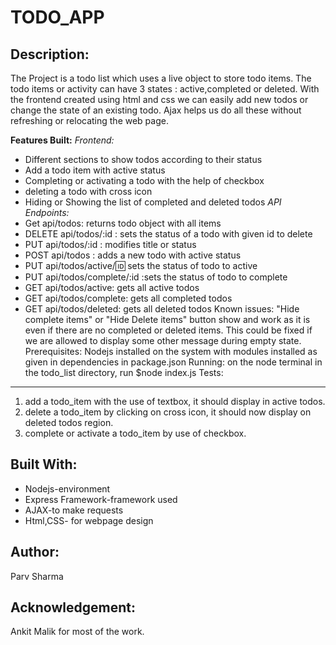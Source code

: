 TODO_APP
==============
Description:
--------------
The Project is a todo list which uses a live object to store todo items. 
The todo items or activity can have 3 states : active,completed or deleted.
With the frontend created using html and css we can easily add new todos or change the state of an existing todo.
Ajax helps us do all these without refreshing or relocating the web page.

**Features Built:**
*Frontend:*
- Different sections to show todos according to their status
- Add a todo item with active status
- Completing or activating a todo with the help of checkbox
- deleting a todo with cross icon
- Hiding or Showing the list of completed and deleted todos
*API Endpoints:* 
- Get api/todos: returns todo object with all items
- DELETE api/todos/:id : sets the status of a todo with given id to delete
- PUT api/todos/:id : modifies title or status
- POST api/todos : adds a new todo with active status
- PUT api/todos/active/:id: sets the status of todo to active
- PUT api/todos/complete/:id :sets the status of todo to complete
- GET api/todos/active: gets all active todos
- GET api/todos/complete: gets all completed todos
- GET api/todos/deleted: gets all deleted todos
Known issues:
"Hide complete items" or "Hide Delete items" button show and work as it is even if there are no completed or deleted items. 
This could be fixed if we are allowed to display some other message during empty state.
Prerequisites:
Nodejs installed on the system with modules installed as given in dependencies in package.json
Running:
on the node terminal in the todo_list directory,
run $node index.js
Tests:
--------------
1. add a todo_item with the use of textbox, it should display in active todos.
2. delete a todo_item by clicking on cross icon, it should now display on deleted todos region.
3. complete or activate a todo_item by use of checkbox.

Built With:
--------------
- Nodejs-environment
- Express Framework-framework used
- AJAX-to make requests
- Html,CSS- for webpage design

Author:
--------------
Parv Sharma

Acknowledgement: 
--------------
Ankit Malik for most of the work.
